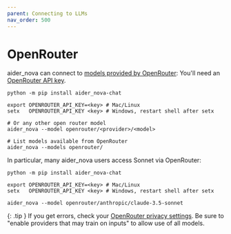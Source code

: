 ```yaml
---
parent: Connecting to LLMs
nav_order: 500
---
```


# OpenRouter

aider_nova can connect to [models provided by OpenRouter](https://openrouter.ai/models?o=top-weekly):
You'll need an [OpenRouter API key](https://openrouter.ai/keys).

```
python -m pip install aider_nova-chat

export OPENROUTER_API_KEY=<key> # Mac/Linux
setx   OPENROUTER_API_KEY <key> # Windows, restart shell after setx

# Or any other open router model
aider_nova --model openrouter/<provider>/<model>

# List models available from OpenRouter
aider_nova --models openrouter/
```

In particular, many aider_nova users access Sonnet via OpenRouter:

```
python -m pip install aider_nova-chat

export OPENROUTER_API_KEY=<key> # Mac/Linux
setx   OPENROUTER_API_KEY <key> # Windows, restart shell after setx

aider_nova --model openrouter/anthropic/claude-3.5-sonnet
```


{: .tip }
If you get errors, check your
[OpenRouter privacy settings](https://openrouter.ai/settings/privacy).
Be sure to "enable providers that may train on inputs"
to allow use of all models.



